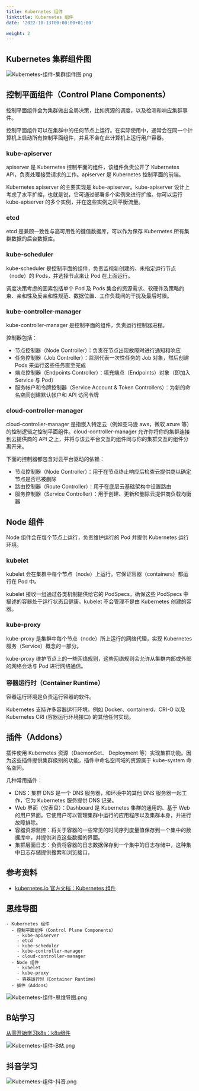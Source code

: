 ```yaml
---
title: Kubernetes 组件
linktitle: Kubernetes 组件
date: '2022-10-13T00:00:00+01:00'

weight: 2
---
```

## Kubernetes 集群组件图

![Kubernetes-组件-集群组件图.png](https://cnymw.github.io/GolangStudy/docs/Kubernetes-组件/Kubernetes-组件-集群组件图.png)

## 控制平面组件（Control Plane Components）

控制平面组件会为集群做出全局决策，比如资源的调度，以及检测和响应集群事件。

控制平面组件可以在集群中的任何节点上运行。在实际使用中，通常会在同一个计算机上启动所有控制平面组件，并且不会在此计算机上运行用户容器。

### kube-apiserver

apiserver 是 Kubernetes 控制平面的组件，该组件负责公开了 Kubernetes API，负责处理接受请求的工作。apiserver 是 Kubernetes 控制平面的前端。

Kubernetes apiserver 的主要实现是 kube-apiserver。kube-apiserver 设计上考虑了水平扩缩，也就是说，它可通过部署多个实例来进行扩缩。你可以运行 kube-apiserver 的多个实例，并在这些实例之间平衡流量。

### etcd

etcd 是兼顾一致性与高可用性的键值数据库，可以作为保存 Kubernetes 所有集群数据的后台数据库。

### kube-scheduler

kube-scheduler 是控制平面的组件，负责监视新创建的、未指定运行节点（node）的 Pods，并选择节点来让 Pod 在上面运行。

调度决策考虑的因素包括单个 Pod 及 Pods 集合的资源需求、软硬件及策略约束、亲和性及反亲和性规范、数据位置、工作负载间的干扰及最后时限。

### kube-controller-manager

kube-controller-manager 是控制平面的组件，负责运行控制器进程。

控制器包括：

- 节点控制器（Node Controller）：负责在节点出现故障时进行通知和响应
- 任务控制器（Job Controller）：监测代表一次性任务的 Job 对象，然后创建 Pods 来运行这些任务直至完成
- 端点控制器（Endpoints Controller）：填充端点（Endpoints）对象（即加入 Service 与 Pod）
- 服务帐户和令牌控制器（Service Account & Token Controllers）：为新的命名空间创建默认帐户和 API 访问令牌

### cloud-controller-manager

cloud-controller-manager 是指嵌入特定云（例如亚马逊 aws，微软 azure 等）的控制逻辑之控制平面组件。cloud-controller-manager 允许你将你的集群连接到云提供商的 API 之上，并将与该云平台交互的组件同与你的集群交互的组件分离开来。

下面的控制器都包含对云平台驱动的依赖：

- 节点控制器（Node Controller）：用于在节点终止响应后检查云提供商以确定节点是否已被删除
- 路由控制器（Route Controller）：用于在底层云基础架构中设置路由
- 服务控制器（Service Controller）：用于创建、更新和删除云提供商负载均衡器

## Node 组件

Node 组件会在每个节点上运行，负责维护运行的 Pod 并提供 Kubernetes 运行环境。

### kubelet

kubelet 会在集群中每个节点（node）上运行。它保证容器（containers）都运行在 Pod 中。

kubelet 接收一组通过各类机制提供给它的 PodSpecs，确保这些 PodSpecs 中描述的容器处于运行状态且健康。kubelet 不会管理不是由 Kubernetes 创建的容器。

### kube-proxy

kube-proxy 是集群中每个节点（node）所上运行的网络代理，实现 Kubernetes 服务（Service）概念的一部分。

kube-proxy 维护节点上的一些网络规则，这些网络规则会允许从集群内部或外部的网络会话与 Pod 进行网络通信。

### 容器运行时（Container Runtime）

容器运行环境是负责运行容器的软件。

Kubernetes 支持许多容器运行环境，例如 Docker、containerd、CRI-O 以及 Kubernetes CRI (容器运行环境接口) 的其他任何实现。

## 插件（Addons）

插件使用 Kubernetes 资源（DaemonSet、 Deployment 等）实现集群功能。因为这些插件提供集群级别的功能，插件中命名空间域的资源属于 kube-system 命名空间。

几种常用插件：

- DNS：集群 DNS 是一个 DNS 服务器，和环境中的其他 DNS 服务器一起工作，它为 Kubernetes 服务提供 DNS 记录。
- Web 界面（仪表盘）：Dashboard 是 Kubernetes 集群的通用的、基于 Web 的用户界面。它使用户可以管理集群中运行的应用程序以及集群本身，并进行故障排除。
- 容器资源监控：将关于容器的一些常见的时间序列度量值保存到一个集中的数据库中，并提供浏览这些数据的界面。
- 集群层面日志：负责将容器的日志数据保存到一个集中的日志存储中，这种集中日志存储提供搜索和浏览接口。

## 参考资料

- [kubernetes.io 官方文档：Kubernetes 组件](https://kubernetes.io/zh-cn/docs/concepts/overview/components/)

## 思维导图

```markmap
- Kubernetes 组件
  - 控制平面组件（Control Plane Components）
    - kube-apiserver
    - etcd
    - kube-scheduler
    - kube-controller-manager
    - cloud-controller-manager
  - Node 组件
    - kubelet
    - kube-proxy
    - 容器运行时（Container Runtime）
  - 插件（Addons）
```

![Kubernetes-组件-思维导图.png](https://cnymw.github.io/GolangStudy/docs/Kubernetes-组件/Kubernetes-组件-思维导图.png)

## B站学习

[从零开始学习k8s：k8s组件](https://www.bilibili.com/video/BV13G4y1a7oq/)

![Kubernetes-组件-B站.png](https://cnymw.github.io/GolangStudy/docs/Kubernetes-组件/Kubernetes-组件-B站.png)

## 抖音学习

![Kubernetes-组件-抖音.png](https://cnymw.github.io/GolangStudy/docs/Kubernetes-组件/Kubernetes-组件-抖音.png)
